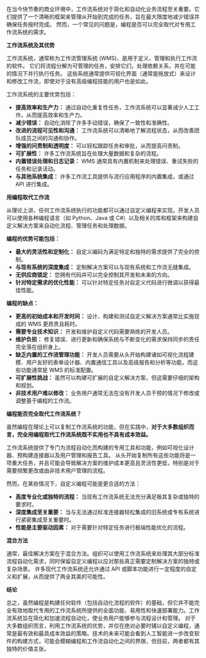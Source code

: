 在当今快节奏的商业环境中，工作流系统对于简化和自动化业务流程至关重要。它们提供了一个清晰的框架来管理从开始到完成的任务，旨在最大限度地减少错误并确保任务按时完成。 然而，一个常见的问题是，编程是否可以完全取代对专用工作流系统的需求。

**工作流系统及其优势**

工作流系统，通常称为工作流管理系统 (WMS)，是用于定义、管理和执行工作流的软件。 它们将流程分解为可管理的任务，安排它们，处理依赖关系，并在可能的情况下并行执行任务。 这些系统通常提供可视化界面（通常是拖放式）来设计和修改工作流，即使对于没有高级编程技能的用户也是如此。

工作流系统的主要优势包括：

* **提高效率和生产力：** 通过自动化重复性任务，工作流系统可以显著减少人工工作，从而提高效率和生产力。
* **减少错误：** 自动化消除了许多手动错误，确保了一致性和准确性。
* **改进的流程可见性和沟通：** 工作流系统可以清晰地了解流程状态，从而改善团队成员之间的沟通和协作。
* **增强的问责制和透明度：** 可以轻松跟踪任务和审批，从而提高问责制。
* **可扩展性：** 许多工作流系统旨在处理大量数据和复杂的流程。
* **内置错误处理和日志记录：** WMS 通常具有内置机制来处理错误、重试失败的任务和记录活动。
* **与其他系统集成：** 许多工作流工具提供与流行应用程序的内置集成，或通过 API 进行集成。

**用编程取代工作流**

从理论上讲，任何工作流系统执行的功能都可以通过自定义编程来实现。开发人员可以使用各种编程语言（如 Python、Java 或 C#）以及相关的库和框架来构建自定义解决方案来自动化流程、管理任务和处理数据。

**编程的优势可能包括：**

* **最大的灵活性和定制化：** 自定义编码为满足特定和独特的需求提供了完全的控制。
* **与现有系统的深度集成：** 定制解决方案可以与现有系统和工作流无缝集成。
* **无供应商锁定：** 您拥有代码并可以完全控制其开发和未来的方向。
* **针对特定需求的优化性能：** 可以针对特定任务对自定义代码进行微调以获得最佳性能。

**编程的缺点：**

* **更高的初始成本和开发时间：** 设计、构建和测试自定义解决方案通常比实施现成的 WMS 更昂贵且耗时。
* **需要专业技术知识：** 开发和维护自定义代码需要熟练的开发人员。
* **维护负担：** 修复错误、进行更新和确保系统与不断变化的需求保持同步的责任完全落在组织身上。
* **缺乏内置的工作流管理功能：** 开发人员需要从头开始构建诸如可视化流程建模、用户友好的表单设计器、内置通信工具以及高级报告和分析等功能，而这些功能通常是 WMS 的标准配置。
* **可扩展性挑战：** 虽然可以构建可扩展的自定义解决方案，但这需要仔细的架构和规划。
* **非技术用户难以修改：** 业务用户通常无法在没有开发人员干预的情况下修改或调整基于编程的工作流。

**编程能否完全取代工作流系统？**

虽然编程在理论上可以复制工作流系统的功能，但在实践中，**对于大多数组织而言，完全用编程取代工作流系统既不实用也不具有成本效益。**

工作流系统提供了专门为流程自动化而构建的专用工具和功能，例如可视化设计器、预构建连接器以及用户管理和报告工具。 从头开始复制所有这些功能将是一项重大任务，并且可能会导致解决方案的维护成本更高且灵活性更低，特别是对于需要频繁更改或由非技术用户管理的流程。

然而，在某些情况下，自定义编程可能是更合适的方法：

* **高度专业化或独特的流程：** 当现有工作流系统无法充分满足极其复杂或独特的要求时。
* **深度集成至关重要：** 当与无法通过标准连接器轻松集成的旧系统或专有系统进行紧密集成至关重要时。
* **性能是主要驱动因素：** 对于需要针对特定任务进行极端性能优化的流程。

**混合方法**

通常，最佳解决方案在于混合方法。组织可以使用工作流系统来处理其大部分标准流程自动化需求，同时保留自定义编程以应对那些真正需要定制解决方案的独特或复杂场景。 许多现代工作流系统还允许通过 API 或脚本功能进行一定程度的自定义和扩展，从而提供了两全其美的可能性。

**结论**

总之，虽然编程是构建任何软件（包括自动化流程的软件）的基础，但它并不能完全有效地取代专用的工作流系统所提供的全面功能、易用性和快速部署能力。工作流系统旨在简化和加速流程自动化，使业务用户能够参与流程设计和管理。 对于大多数组织而言，利用工作流系统的优势，并仅在绝对必要时辅以自定义编程，通常是最有效和最具成本效益的策略。技术的未来可能会看到人工智能进一步改变软件的构建方式，可能会模糊编程和工作流自动化之间的界限，但目前，两者都有其独特的价值主张。
